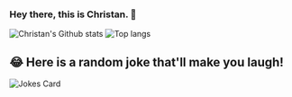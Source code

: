 ### Hey there, this is Christan. 👋 

![Christan's Github stats](https://github-readme-stats.vercel.app/api?username=christancf&show_icons=true)
![Top langs](https://github-readme-stats.vercel.app/api/top-langs/?username=christancf&layout=compact)


## 😂 Here is a random joke that'll make you laugh!
![Jokes Card](https://readme-jokes.vercel.app/api)

<!--[![Build Status](https://travis-ci.com/username/projectname.svg?branch=master)](https://travis-ci.com/username/projectname)-->
<!--
**christancf/christancf** is a ✨ _special_ ✨ repository because its `README.md` (this file) appears on your GitHub profile.

Here are some ideas to get you started:

- 🔭 I’m currently working on ...
- 🌱 I’m currently learning ...
- 👯 I’m looking to collaborate on ...
- 🤔 I’m looking for help with ...
- 💬 Ask me about ...
- 📫 How to reach me: ...
- 😄 Pronouns: ...
- ⚡ Fun fact: ...
-->
